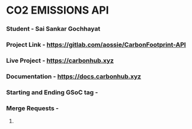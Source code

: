 # CO2 EMISSIONS API
### Student - Sai Sankar Gochhayat
### Project Link - https://gitlab.com/aossie/CarbonFootprint-API
### Live Project - https://carbonhub.xyz
### Documentation - https://docs.carbonhub.xyz
### Starting and Ending GSoC tag - 

### Merge Requests - 
1. 